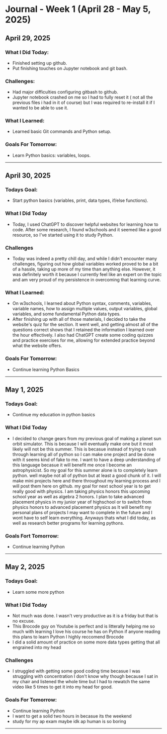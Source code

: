 # Journal - Week 1 (April 28 - May 5, 2025)

## April 29, 2025

### What I Did Today: 
- Finished setting up github.
- Put finishing touches on Jupyter notebook and git bash.

### Challenges:
- Had major difficulties configuring gitbash to github.
- Jupyter notebook crashed on me so I had to fully reset it ( not all the previous files i had in it of course) but I was required to re-install it if I wanted to be able to use it.
 
### What I Learned:
- Learned basic Git commands and Python setup.

### Goals For Tomorrow: 
- Learn Python basics: variables, loops.


---

## April 30, 2025
### Todays Goal:
- Start python basics (variables, print, data types, if/else functions).

### What I Did Today
-  Today, I used ChatGPT to discover helpful websites for learning how to code. After some research, I found w3schools and it seemed like a good resource, so I've started using it to study Python.

### Challenges
- Today was indeed a pretty chill day, and while I didn't encounter many challenges, figuring out how global variables worked proved to be a bit of a hassle, taking up more of my time than anything else. However, it was definitely worth it because I currently feel like an expert on the topic and am very proud of my persistence in overcoming that learning curve.

### What I Learned:
- On w3schools, I learned about Python syntax, comments, variables, variable names, how to assign multiple values, output variables, global variables, and some fundamental Python data types.
- After finishing up with all of those materials, I decided to take the website's quiz for the section. It went well, and getting almost all of the questions correct shows that I retained the information I learned over the hour effectively. I also had ChatGPT create some coding quizzes and practice exercises for me, allowing for extended practice beyond what the website offers.

### Goals For Tomorrow:
- Continue learning Python Basics


---


## May 1, 2025
### Todays Goal:
- Continue my education in python basics

### What I Did Today
- I decided to change gears from my previous goal of making a planet sun orbit simulator. This is because I will eventually make one but it most likely will not be this summer. This is becasue instead of trying to rush through learning all of python so I can make one project and be done with it seems kind of fake to me. I want to have a deep understanding of this language becasue it will benefit me once I become an astrophysicist. So my goal for this summer alone is to completely learn python. well maybe not all of python but at least a good chunk of it. I will make mini projects here and there throughout my learning process and I will post them here on github. my goal for next school year is to get really good with physics. I am taking physics honors this upcoming school year as well as algebra 2 honors. I plan to take advanced placement physics in my junior year of highschool or to switch from physics honors to advanced placement physics as It will benefit my personal plans of projects I may want to complete in the future and I wont have to self learn everything. Anyways thats what I did today, as well as research better programs for learning pythons.

### Goals Fort Tomorrow:
- Continue learning Python


---


## May 2, 2025
### Todays Goal: 
- Learn some more python

### What I Did Today
- Not much was done. I wasn't very productive as it is a friday but that is no excuse.
- This Brocode guy on Youtube is perfect and is litterally helping me so much with learning I love his course he has on Python if anyone reading this plans to learn Python I highly reccomend Brocode
- I did a solid amount of practice on some more data types getting that all engrained into my head

### Challenges
- I struggled with getting some good coding time becasue I was struggling with concentration I don't know why though because I sat in my chair and listened the whole time but I had to rewatch the same video like 5 times to get it into my head for good.

### Goals For Tomorrow:
- Continue learning Python
- I want to get a solid two hours in becasue its the weekend
- study for my ap exam maybe idk ap human is so boring


---





